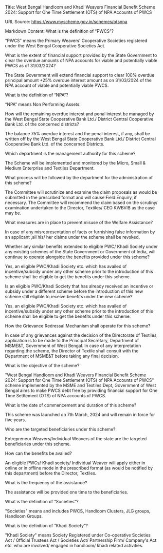Title: West Bengal Handloom and Khadi Weavers Financial Benefit Scheme 2024: Support for One Time Settlement (OTS) of NPA Accounts of PWCS

URL Source: https://www.myscheme.gov.in/schemes/otsnpa

Markdown Content:
What is the definition of “PWCS”?

“PWCS” means the Primary Weavers’ Cooperative Societies registered under the West Bengal Cooperative Societies Act.

What is the extent of financial support provided by the State Government to clear the overdue amounts of NPA accounts for viable and potentially viable PWCS as of 31/03/2024?

The State Government will extend financial support to clear 100% overdue principal amount +25% overdue interest amount as on 31/03/2024 of the NPA account of viable and potentially viable PWCS.

What is the definition of “NPA”?

“NPA” means Non Performing Assets.

How will the remaining overdue interest and penal interest be managed by the West Bengal State Cooperative Bank Ltd./ District Central Cooperative Bank Ltd. of the concerned districts?

The balance 75% overdue interest and the penal interest, if any, shall be written off by the West Bengal State Cooperative Bank Ltd./ District Central Cooperative Bank Ltd. of the concerned Districts.

Which department is the management authority for this scheme?

The Scheme will be implemented and monitored by the Micro, Small & Medium Enterprise and Textiles Department.

What process will be followed by the department for the administration of this scheme?

The Committee will scrutinize and examine the claim proposals as would be submitted in the prescribed format and will cause Field Enquiry, if necessary. The Committee will recommend the claim based on the scrutiny/ examination undertaken to the Director, Textiles/ CEO KWBVIB as the case may be.

What measures are in place to prevent misuse of the Welfare Assistance?

In case of any misrepresentation of facts or furnishing false information by an applicant ,all his/ her claims under the scheme shall be revoked.

Whether any similar benefits extended to eligible PWC/ Khadi Society under any existing schemes of the State Government or Government of India, will continue to operate alongside the benefits provided under this scheme?

Yes, an eligible PWC/Khadi Society etc. which has availed of incentive/subsidy under any other scheme prior to the introduction of this scheme shall be eligible to get the benefits under this scheme.

Is an eligible PWC/Khadi Society that has already received an incentive or subsidy under a different scheme before the introduction of this new scheme still eligible to receive benefits under the new scheme?

Yes, an eligible PWC/Khadi Society etc. which has availed of incentive/subsidy under any other scheme prior to the introduction of this scheme shall be eligible to get the benefits under this scheme.

How the Grievance Redressal Mechanism shall operate for this scheme?

In case of any grievances against the decision of the Directorate of Textiles, application is to be made to the Principal Secretary, Department of MSME&T, Government of West Bengal. In case of any interpretation regarding the scheme, the Director of Textile shall consult with the Department of MSME&T before taking any final decision.

What is the objective of the scheme?

"West Bengal Handloom and Khadi Weavers Financial Benefit Scheme 2024: Support for One Time Settlement (OTS) of NPA Accounts of PWCS" scheme implemented by the MSME and Textiles Dept, Government of West Bengal aims to make PWCS debt free by providing financial support for One Time Settlement (OTS) of NPA accounts of PWCS.

What is the date of commencement and duration of this scheme?

This scheme was launched on 7th March, 2024 and will remain in force for five years.

Who are the targeted beneficiaries under this scheme?

Entrepreneur Weavers/Individual Weavers of the state are the targeted beneficiaries under this scheme.

How can the benefits be availed?

An eligible PWCs/ Khadi society/ Individual Weaver will apply either in online or in offline mode in the prescribed format (as would be notified by this department) before the Director, Textiles.

What is the frequency of the assistance?

The assistance will be provided one time to the beneficiaries.

What is the definition of “Societies”?

"Societies" means and includes PWCS, Handloom Clusters, JLG groups, Handloom Groups.

What is the definition of “Khadi Society”?

"Khadi Society" means Society Registered under Co-operative Societies Act / Official Trustees Act / Societies Act/ Partnership Firm/ Company's Act etc. who are involved/ engaged in handloom/ khadi related activities.
